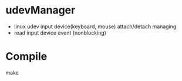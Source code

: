 # udevManager
- linux udev input device(keyboard, mouse) attach/detach managing
- read input device event (nonblocking)

# Compile
make
